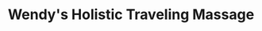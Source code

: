 ---
title: "Wendy's Holistic Traveling Massage"
url: /shiloh/wendys-holistic-traveling-massage/
shop: massage
---